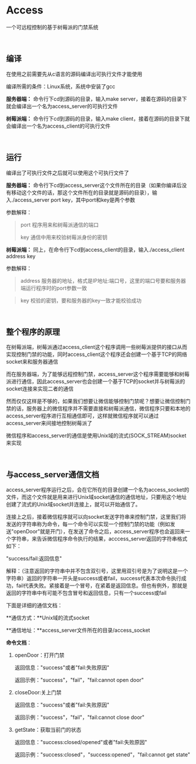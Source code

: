 # Access #

一个可远程控制的基于树莓派的门禁系统

</br>

## 编译 ##

在使用之前需要先从c语言的源码编译出可执行文件才能使用

编译所需的条件：Linux系统，系统中安装了gcc

**服务器端：**
命令行下cd到源码的目录，输入make server，接着在源码的目录下就会编译出一个名为access_server的可执行文件


**树莓派端：**
命令行下cd到源码的目录，输入make client，接着在源码的目录下就会编译出一个名为access_client的可执行文件

</br>

## 运行 ##

编译出了可执行文件之后就可以使用这个可执行文件了

**服务器端：**
命令行下cd到access_server这个文件所在的目录（如果你编译后没有移动这个文件的话，那这个文件所在的目录就是源码的目录），输入./access_server port key，其中port和key是两个参数

参数解释：

> port 程序用来和树莓派通信的端口
> 
> key 通信中用来校验树莓派身份的密钥


**树莓派端：**
同上，在命令行下cd到access_client的目录，输入./access_client address key

参数解释：

> address 服务器的地址，格式是IP地址:端口号，这里的端口号要和服务器端运行程序时的port参数一致

> key 校验的密钥，要和服务器的key一致才能校验成功

<br/>

## 整个程序的原理 ##

在树莓派端，树莓派通过access_client这个程序调用一些树莓派提供的接口从而实现控制门禁的功能，同时access_client这个程序还会创建一个基于TCP的网络socket来和服务器通信

而在服务器端，为了能够远程控制门禁，access_server这个程序需要能够和树莓派进行通信，因此access_server也会创建一个基于TCP的socket并与树莓派的socket连接来实现二者的通信

然而仅仅这样是不够的，如果我们想要让微信能够控制门禁呢？想要让微信控制门禁的话，服务器上的微信程序并不需要直接和树莓派通信，微信程序只要和本地的access_server程序进行互相通信即可，这样就微信程序就可以通过access_server来间接地控制树莓派了

微信程序和access_server的通信是使用Unix域的流式(SOCK_STREAM)socket来实现

<br/>

## 与access_server通信文档 ##

access_server程序运行之后，会在它所在的目录创建一个名为access_socket的文件，而这个文件就是用来进行Unix域socket通信的通信地址，只要用这个地址创建了流式的Unix域socket并连接上，就可以开始通信了。

连接上之后，接着微信程序就可以向socket发送字符串来控制门禁，这里我们将发送的字符串称为命令，每一个命令可以实现一个控制门禁的功能（例如发送"openDoor"就是开门），在发送了命令之后，access_server程序也会返回来一个字符串，来告诉微信程序命令执行的结果，acccess_server返回的字符串格式如下：

"success/fail:返回信息"

解释：（注意返回的字符串中并不包含双引号，这里用双引号是为了说明这是一个字符串）返回的字符串一开头是success或者fail，success代表本次命令执行成功，fail代表失败。紧接着是一个冒号，在紧着是返回信息。但也有例外，那就是返回的字符串中有可能不包含冒号和返回信息，只有一个success或fail

下面是详细的通信文档：

**通信方式：**Unix域的流式socket

**通信地址：**access_server文件所在的目录/access_socket

**命令文档**：

1. openDoor：打开门禁

    返回信息："success"或者"fail:失败原因"

    返回示例："success"，"fail"，"fail:cannot open door"


2. closeDoor:关上门禁 

    返回信息："success"或者"fail:失败原因"

    返回示例："success"，"fail"，"fail:cannot close door"

3. getState：获取当前门的状态

    返回信息："success:closed/opened"或者"fail:失败原因"

    返回示例："success:closed"，"success:opened"，"fail:cannot get state"






